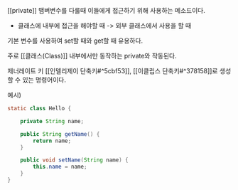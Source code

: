 [[private]] 맴버변수를 다룰때 이들에게 접근하기 위해 사용하는 메소드이다.
- 클래스에 내부에 접근을 해야할 때 -> 외부 클래스에서 사용을 할 때

기본 변수를 사용하여 set할 때와 get할 때 유용하다. 

주로 [[클래스(Class)]] 내부에서만 동작하는 private와 작동된다.

  

제너레이트 키 [[인텔리제이 단축키#^5cbf53]], [[이클립스 단축키#^378158]]로 생성할 수 있는 명령어이다.


예시)
```java
static class Hello {

	private String name;

	public String getName() {
		return name;
	}

	public void setName(String name) {
		this.name = name;
	}
}
```

